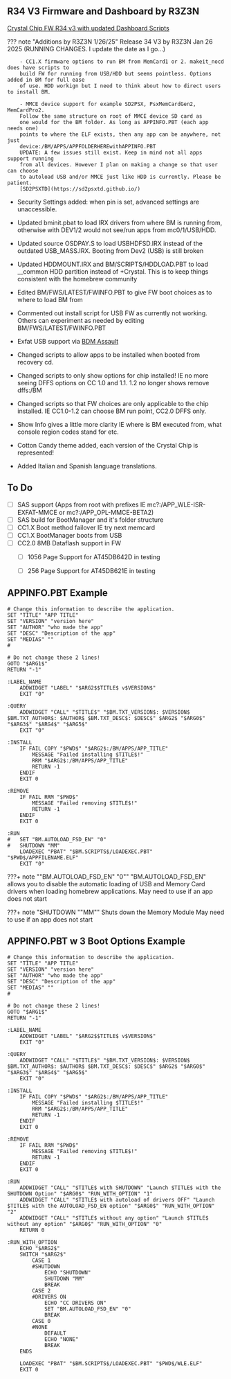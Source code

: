## R34 V3 Firmware and Dashboard by R3Z3N

[Crystal Chip FW R34 v3 with updated Dashboard Scripts](https://github.com/saildot4k/Crystal-Chip-R34-v3/releases)


??? note "Additions by R3Z3N 1/26/25"
    Release 34 V3 by R3Z3N Jan 26 2025 (RUNNING CHANGES. I update the date as I go...)
       
        
        - CC1.X firmware options to run BM from MemCard1 or 2. makeit_nocd does have scripts to
	    build FW for running from USB/HDD but seems pointless. Options added in BM for full ease
        of use. HDD workign but I need to think about how to direct users to install BM.

        - MMCE device support for example SD2PSX, PsxMemCardGen2, MemCardPro2.
        Follow the same structure on root of MMCE device SD card as 
        one would for the BM folder. As long as APPINFO.PBT (each app needs one)
        points to where the ELF exists, then any app can be anywhere, not just
        device:/BM/APPS/APPFOLDERHEREwithAPPINFO.PBT
	    UPDATE: A few issues still exist. Keep in mind not all apps support running
	    from all devices. However I plan on making a change so that user can choose 
        to autoload USB and/or MMCE just like HDD is currently. Please be patient. 
	    [SD2PSXTD](https://sd2psxtd.github.io/)

  - Security Settings added: when pin is set, advanced settings are unaccessible. 

  - Updated bminit.pbat to load IRX drivers from where BM is running from,
    otherwise with DEV1/2 would not see/run apps from mc0/1/USB/HDD.
	
  - Updated source OSDPAY.S to load USBHDFSD.IRX instead of the outdated
    USB_MASS.IRX. Booting from Dev2 (USB) is still broken
	
  - Updated HDDMOUNT.IRX and BM/SCRIPTS/HDDLOAD.PBT to load __common HDD partition
    instead of +Crystal. This is to keep things consistent with the homebrew community
	
  - Edited BM/FWS/LATEST/FWINFO.PBT to give FW boot choices as to where to load BM from
	
  - Commented out install script for USB FW as currently not working.
    Others can experiment as needed by editing BM/FWS/LATEST/FWINFO.PBT
	
  - Exfat USB support via [BDM Assault](https://github.com/israpps/BDMAssault)
  	
  - Changed scripts to allow apps to be installed when booted from recovery cd.
  	
  - Changed scripts to only show options for chip installed! IE no more seeing DFFS
    options on CC 1.0 and 1.1. 1.2 no longer shows remove dffs:/BM
 	
  - Changed scripts so that FW choices are only applicable to the chip installed.
    IE CC1.0-1.2 can choose BM run point, CC2.0 DFFS only.
       
  - Show Info gives a little more clarity IE where is BM executed from, what console region codes stand for etc.

  - Cotton Candy theme added, each version of the Crystal Chip is represented!

  - Added Italian and Spanish language translations.

## To Do
- [ ] SAS support (Apps from root with prefixes IE mc?:/APP_WLE-ISR-EXFAT-MMCE or mc?:/APP_OPL-MMCE-BETA2)
- [ ] SAS build for BootManager and it's folder structure
- [ ] CC1.X Boot method failover IE try next memcard
- [ ] CC1.X BootManager boots from USB 
- [ ] CC2.0 8MB Dataflash support in FW
    * [ ] 1056 Page Support for AT45DB642D in testing
    * [ ] 256 Page Support for AT45DB621E in testing


## APPINFO.PBT Example
```
# Change this information to describe the application.
SET "TITLE" "APP TITLE"
SET "VERSION" "version here"
SET "AUTHOR" "who made the app"
SET "DESC" "Description of the app"
SET "MEDIAS" ""
#

# Do not change these 2 lines!
GOTO "$ARG1$"
RETURN "-1"

:LABEL_NAME
    ADDWIDGET "LABEL" "$ARG2$$TITLE$ v$VERSION$"
    EXIT "0"

:QUERY
    ADDWIDGET "CALL" "$TITLE$" "$BM.TXT_VERSION$: $VERSION$ $BM.TXT_AUTHOR$: $AUTHOR$ $BM.TXT_DESC$: $DESC$" $ARG2$ "$ARG0$" "$ARG3$" "$ARG4$" "$ARG5$"
    EXIT "0"

:INSTALL
    IF FAIL COPY "$PWD$" "$ARG2$:/BM/APPS/APP_TITLE"
        MESSAGE "Failed installing $TITLE$!"
        RRM "$ARG2$:/BM/APPS/APP_TITLE"
        RETURN -1
    ENDIF
    EXIT 0

:REMOVE
    IF FAIL RRM "$PWD$"
        MESSAGE "Failed removing $TITLE$!"
        RETURN -1
    ENDIF
    EXIT 0

:RUN
#   SET "BM.AUTOLOAD_FSD_EN" "0"
#   SHUTDOWN "MM"
    LOADEXEC "PBAT" "$BM.SCRIPTS$/LOADEXEC.PBT" "$PWD$/APPFILENAME.ELF"
    EXIT "0"
```

???+ note ""BM.AUTOLOAD_FSD_EN" "0""
    "BM.AUTOLOAD_FSD_EN" allows you to disable the automatic loading of 
    USB and Memory Card drivers when loading homebrew applications.
    May need to use if an app does not start

???+ note "SHUTDOWN ""MM""
    Shuts down the Memory Module
    May need to use if an app does not start


## APPINFO.PBT w 3 Boot Options Example
```
# Change this information to describe the application.
SET "TITLE" "APP TITLE"
SET "VERSION" "version here"
SET "AUTHOR" "who made the app"
SET "DESC" "Description of the app"
SET "MEDIAS" ""
#

# Do not change these 2 lines!
GOTO "$ARG1$"
RETURN "-1"

:LABEL_NAME
    ADDWIDGET "LABEL" "$ARG2$$TITLE$ v$VERSION$"
    EXIT "0"

:QUERY
    ADDWIDGET "CALL" "$TITLE$" "$BM.TXT_VERSION$: $VERSION$ $BM.TXT_AUTHOR$: $AUTHOR$ $BM.TXT_DESC$: $DESC$" $ARG2$ "$ARG0$" "$ARG3$" "$ARG4$" "$ARG5$"
    EXIT "0"

:INSTALL
    IF FAIL COPY "$PWD$" "$ARG2$:/BM/APPS/APP_TITLE"
        MESSAGE "Failed installing $TITLE$!"
        RRM "$ARG2$:/BM/APPS/APP_TITLE"
        RETURN -1
    ENDIF
    EXIT 0

:REMOVE
    IF FAIL RRM "$PWD$"
        MESSAGE "Failed removing $TITLE$!"
        RETURN -1
    ENDIF
    EXIT 0

:RUN
    ADDWIDGET "CALL" "$TITLE$ with SHUTDOWN" "Launch $TITLE$ with the SHUTDOWN Option" "$ARG0$" "RUN_WITH_OPTION" "1"
    ADDWIDGET "CALL" "$TITLE$ with autoload of drivers OFF" "Launch $TITLE$ with the AUTOLOAD_FSD_EN option" "$ARG0$" "RUN_WITH_OPTION" "2"
    ADDWIDGET "CALL" "$TITLE$ without any option" "Launch $TITLE$ without any option" "$ARG0$" "RUN_WITH_OPTION" "0"
    RETURN 0

:RUN_WITH_OPTION
    ECHO "$ARG2$"
    SWITCH "$ARG2$"
        CASE 1
        #SHUTDOWN
            ECHO "SHUTDOWN"
            SHUTDOWN "MM"
            BREAK
        CASE 2
        #DRIVERS ON
            ECHO "CC DRIVERS ON"
            SET "BM.AUTOLOAD_FSD_EN" "0"
            BREAK
        CASE 0
        #NONE
            DEFAULT
            ECHO "NONE"
            BREAK
    ENDS

    LOADEXEC "PBAT" "$BM.SCRIPTS$/LOADEXEC.PBT" "$PWD$/WLE.ELF"
    EXIT 0
```

